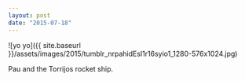 ```yaml
---
layout: post
date: "2015-07-18"
---
```


![yo yo]({{ site.baseurl }}/assets/images/2015/tumblr_nrpahidEsI1r16syio1_1280-576x1024.jpg)

Pau and the Torrijos rocket ship.
